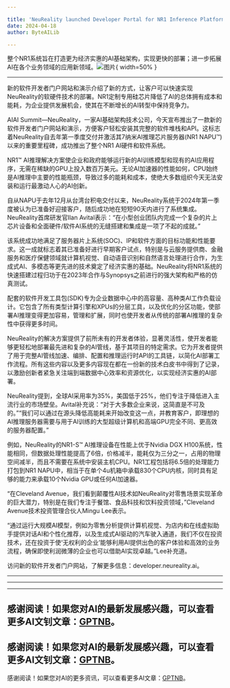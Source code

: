 ```yaml
---

title: 'NeuReality launched Developer Portal for NR1 Inference Platform'
date: 2024-04-18
author: ByteAILib

---
```


整个NR1系统旨在打造更为经济实惠的AI基础架构，实现更快的部署；进一步拓展AI在各个业务领域的应用新领域。![图片](https://ai-techpark.com/wp-content/uploads/2020/06/Buyer-Guide-500x281-1.jpg){ width=50% }

---
新的软件开发者门户网站和演示介绍了新的方式，让客户可以快速实现NeuReality的软硬件技术的部署。NR1定制专用硅芯片降低了AI的总体拥有成本和能耗，为企业提供发展机会，使其在不断增长的AI转型中保持竞争力。

AIAI Summit—NeuReality，一家AI基础架构技术公司，今天宣布推出了一款新的软件开发者门户网站和演示，方便客户轻松安装其完整的软件堆栈和API。这标志着NeuReality自去年第一季度交付并激活其7纳米AI推理芯片服务器(NR1 NAPU™)以来的重要里程碑，成功推出了整个NR1 AI硬件和软件系统。

NR1™ AI推理解决方案使企业和政府能够运行新的AI训练模型和现有的AI应用程序，无需在稀缺的GPU上投入数百万美元。无论AI加速器的性能如何，CPU始终是AI推理中主要的性能瓶颈，导致过多的能耗和成本，使绝大多数组织今天无法安装和运行最激动人心的AI创新。

自从NAPU于去年12月从台湾台积电交付以来，NeuReality系统于2024年第一季度被认为已准备好迎接客户，随后成功地在短短90天内进行了系统集成。NeuReality首席研发官Ilan Avital表示：“在小型创业团队内完成一个复杂的片上芯片设备和全面硬件/软件AI系统的无缝搭建和集成是一项了不起的成就。”

该系统成功地满足了服务器片上系统(SOC)、IP和软件方面的目标功能和性能要求。这一成就标志着其已准备好进行早期客户试点，特别是与云服务提供商、金融服务和医疗保健领域就计算机视觉、自动语音识别和自然语言处理进行合作，为生成式AI、多模态等更先进的技术奠定了经济实惠的基础。NeuReality将NR1系统的快速搭建过程归功于在2023年合作与Synopsys之前进行的强大架构和严格的仿真测试。

配套的软件开发工具包(SDK)专为企业数据中心中的高容量、高种类AI工作负载设计。它包含了所有类型计算引擎和XPUs的分层工具，以及优化的分区功能，使部署AI推理变得更加容易，管理和扩展，同时也使开发者从传统的部署AI推理的复杂性中获得更多时间。

NeuReality的解决方案提供了前所未有的开发者体验，显著灵活性，使开发者能够更轻松地部署最先进和复杂的AI管线，基于其项目的特定需求。它为开发者提供了用于完整AI管线加速、编排、配置和推理运行时API的工具链，以简化AI部署工作流程。所有这些内容以及更多内容现在都在一份新的技术白皮书中得到了记录，以激励创新者紧急关注端到端数据中心效率和资源优化，以实现经济实惠的AI部署。

NeuReality提到，全球AI采用率为35%，美国低于25%，他们专注于降低进入主流行业的市场壁垒。Avital补充说：“对于大多数企业来说，这简直是不可及的。”“我们可以通过在源头降低高能耗来开始改变这一点，并教育客户，即理想的AI推理服务器需要与用于AI训练的大型超级计算机和高端GPU完全不同、更高效的服务器配置。”

例如，NeuReality的NR1-S™ AI推理设备在性能上优于Nvidia DGX H100系统，性能相同，但数据处理性能提高了6倍，价格减半，能耗仅为三分之一，占用的物理空间减半，而且不需要在系统中安装主机CPU。NR1工程包括将6.5倍的处理能力打包到NR1 NAPU中，相当于在单个4u机箱中承载830个CPU内核，同时具有足够的能力来承载10个Nvidia GPU或任何AI加速器。

“在Cleveland Avenue，我们看到颠覆性AI技术如NeuReality对零售场景实现革命的巨大潜力，特别是在我们专注于餐馆、食品科技和饮料投资领域，”Cleveland Avenue技术投资管理合伙人Mingu Lee表示。

“通过运行大规模AI模型，例如为零售分析提供计算机视觉、为店内和在线虚拟助手提供对话AI和个性化推荐，以及生成式AI驱动的汽车驶入通道，我们不仅在投资技术，还在投资于使‘无权利的企业’能够利用AI提供出色的客户体验和高效的业务流程，确保即使利润微薄的企业也可以借助AI实现卓越。”Lee补充道。

访问新的软件开发者门户网站，了解更多信息：developer.neureality.ai。

---
---

---
感谢阅读！如果您对AI的最新发展感兴趣，可以查看更多AI文钊文章：[GPTNB](https://gptnb.com)。
---
感谢阅读！如果您对AI的最新发展感兴趣，可以查看更多AI文钊文章：[GPTNB](https://gptnb.com)。
---
感谢阅读！如果您对AI的更多资讯，可以查看更多AI文章：[GPTNB](https://gptnb.com)。